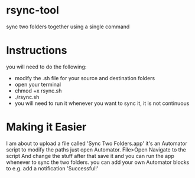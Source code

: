 # rsync-tool
 sync two folders together using a single command
 
# Instructions
 you will need to do the following:
 
- modify the .sh file for your source and destination folders
- open your terminal
- chmod +x rsync.sh
- ./rsync.sh
- you will need to run it whenever you want to sync it, it is not continuous


# Making it Easier
I am about to upload a file called 'Sync Two Folders.app'
it's an Automator script
to modify the paths just open Automator. 
File>Open
Navigate to the script
And change the stuff
after that save it
and you can run the app whenever to sync the two folders. 
you can add your own Automator blocks to e.g. add a notification 'Successful!'